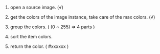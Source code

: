 1. open a source image. (√)

2. get the colors of the image instance, take care of the max colors. (√)

3. group the colors. ( (0 ~ 255) => 4 parts )

4. sort the item colors.

5. return the color. ( #xxxxxx )